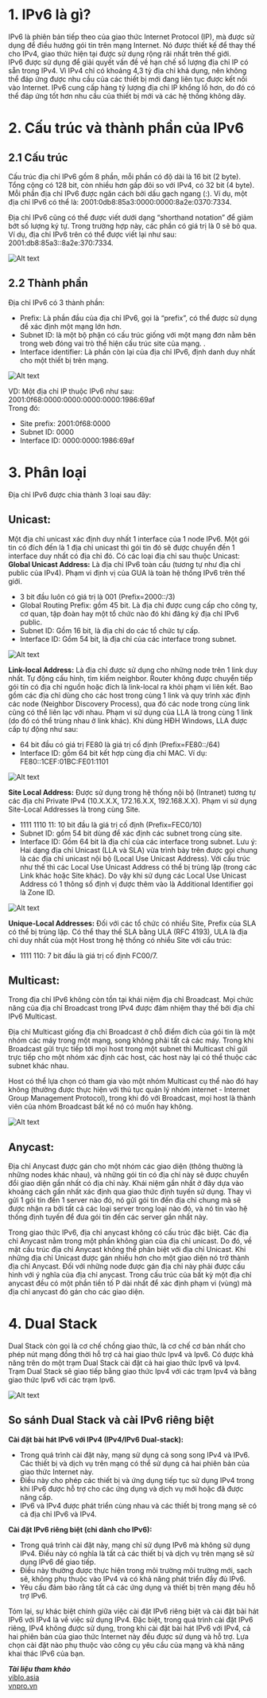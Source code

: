 # 1. IPv6 là gì?
IPv6 là phiên bản tiếp theo của giao thức Internet Protocol (IP), mà được sử dụng để điều hướng gói tin trên mạng Internet. Nó được thiết kế để thay thế cho IPv4, giao thức hiện tại được sử dụng rộng rãi nhất trên thế giới.  
IPv6 được sử dụng để giải quyết vấn đề về hạn chế số lượng địa chỉ IP có sẵn trong IPv4. Vì IPv4 chỉ có khoảng 4,3 tỷ địa chỉ khả dụng, nên không thể đáp ứng được nhu cầu của các thiết bị mới đang liên tục được kết nối vào Internet. IPv6 cung cấp hàng tỷ lượng địa chỉ IP khổng lồ hơn, do đó có thể đáp ứng tốt hơn nhu cầu của thiết bị mới và các hệ thống không dây. 
# 2. Cấu trúc và thành phần của IPv6
## 2.1 Cấu trúc
Cấu trúc địa chỉ IPv6 gồm 8 phần, mỗi phần có độ dài là 16 bit (2 byte). Tổng cộng có 128 bit, còn nhiều hơn gấp đôi so với IPv4, có 32 bit (4 byte). Mỗi phần địa chỉ IPv6 được ngăn cách bởi dấu gạch ngang (:). Ví dụ, một địa chỉ IPv6 có thể là: 2001:0db8:85a3:0000:0000:8a2e:0370:7334.  

Địa chỉ IPv6 cũng có thể được viết dưới dạng “shorthand notation” để giảm bớt số lượng ký tự. Trong trường hợp này, các phần có giá trị là 0 sẽ bỏ qua. Ví dụ, địa chỉ IPv6 trên có thể được viết lại như sau: 2001:db8:85a3::8a2e:370:7334.  

![Alt text](../Images/1.jpg)  

## 2.2 Thành phần
Địa chỉ IPv6 có 3 thành phần:  
+ Prefix: Là phần đầu của địa chỉ IPv6, gọi là “prefix”, có thể được sử dụng để xác định một mạng lớn hơn.
+ Subnet ID: là một bộ phận có cấu trúc giống với một mạng đơn nằm bên trong web đóng vai trò thể hiện cấu trúc site của mạng. .
+ Interface identifier: Là phần còn lại của địa chỉ IPv6, định danh duy nhất cho một thiết bị trên mạng.  

![Alt text](../Images/2.PNG)  

VD: Một địa chỉ IP thuộc IPv6 như sau: 2001:0f68:0000:0000:0000:0000:1986:69af  
Trong đó:
+ Site prefix: 2001:0f68:0000
+ Subnet ID: 0000
+ Interface ID: 0000:0000:1986:69af

# 3. Phân loại
Địa chỉ IPv6 được chia thành 3 loại sau đây:  
## Unicast:
Một địa chỉ unicast xác định duy nhất 1 interface của 1 node IPv6. Một gói tin có đích đến là 1 địa chỉ unicast thì gói tin đó sẽ được chuyển đến 1 interface duy nhất có địa chỉ đó. Có các loại địa chỉ sau thuộc Unicast:  
**Global Unicast Address:** Là địa chỉ IPv6 toàn cầu (tương tự như địa chỉ public của IPv4). Phạm vi định vị của GUA là toàn hệ thống IPv6 trên thế giới.  
+ 3 bit đầu luôn có giá trị là 001 (Prefix=2000::/3)
+ Global Routing Prefix: gồm 45 bit. Là địa chỉ được cung cấp cho công ty, cơ quan, tập đoàn hay một tổ chức nào đó khi đăng ký địa chỉ IPv6 public.
+ Subnet ID: Gồm 16 bit, là địa chỉ do các tổ chức tự cấp.
+ Interface ID: Gồm 54 bit, là địa chỉ của các interface trong subnet.  

![Alt text](../Images/3.PNG)  

**Link-local Address:** Là địa chỉ được sử dụng cho những node trên 1 link duy nhất. Tự động cấu hình, tìm kiếm neighbor. Router không được chuyển tiếp gói tín có địa chỉ nguồn hoặc đích là link-local ra khỏi phạm vi liên kết. Bao gồm các địa chỉ dùng cho các host trong cùng 1 link và quy trình xác định các node (Neighbor Discovery Process), qua đó các node trong cùng link cũng có thể liên lạc với nhau. Phạm vi sử dụng của LLA là trong cùng 1 link (do đó có thể trùng nhau ở link khác). Khi dùng HĐH Windows, LLA được cấp tự động như sau:  
+ 64 bit đầu có giá trị FE80 là giá trị cố định (Prefix=FE80::/64)
+ Interface ID: gồm 64 bit kết hợp cùng địa chỉ MAC. Ví dụ: FE80::1CEF:01BC:FE01:1101  

![Alt text](../Images/4.PNG)  

**Site Local Address:** Được sử dụng trong hệ thống nội bộ (Intranet) tương tự các địa chỉ Private IPv4 (10.X.X.X, 172.16.X.X, 192.168.X.X). Phạm vi sử dụng Site-Local Addresses là trong cùng Site.  
+ 1111 1110 11: 10 bit đầu là giá trị cố định (Prefix=FEC0/10)
+ Subnet ID: gồm 54 bit dùng để xác định các subnet trong cùng site.
+ Interface ID: Gồm 64 bit là địa chỉ của các interface trong subnet. Lưu ý: Hai dạng địa chỉ Unicast (LLA và SLA) vừa trình bày trên được gọi chung là các địa chỉ unicast nội bộ (Local Use Unicast Address). Với cấu trúc như thế thì các Local Use Unicast Address có thể bị trùng lặp (trong các Link khác hoặc Site khác). Do vậy khi sử dụng các Local Use Unicast Address có 1 thông số định vị được thêm vào là Additional Identifier gọi là Zone ID.  

![Alt text](../Images/5.PNG)  

**Unique-Local Addresses:** Đối với các tổ chức có nhiều Site, Prefix của SLA có thể bị trùng lặp. Có thể thay thế SLA bằng ULA (RFC 4193), ULA là địa chỉ duy nhất của một Host trong hệ thống có nhiều Site với cấu trúc:  
+ 1111 110: 7 bit đầu là giá trị cố định FC00/7.
## Multicast:
Trong địa chỉ IPv6 không còn tồn tại khái niệm địa chỉ Broadcast. Mọi chức năng của địa chỉ Broadcast trong IPv4 được đảm nhiệm thay thế bởi địa chỉ IPv6 Multicast.  

Địa chỉ Multicast giống địa chỉ Broadcast ở chỗ điểm đích của gói tin là một nhóm các máy trong một mạng, song không phải tất cả các máy. Trong khi Broadcast gửi trực tiếp tới mọi host trong một subnet thì Multicast chỉ gửi trực tiếp cho một nhóm xác định các host, các host này lại có thể thuộc các subnet khác nhau.  

Host có thể lựa chọn có tham gia vào một nhóm Multicast cụ thể nào đó hay không (thường được thực hiện với thủ tục quản lý nhóm internet - Internet Group Management Protocol), trong khi đó với Broadcast, mọi host là thành viên của nhóm Broadcast bất kể nó có muốn hay không.  

![Alt text](../Images/7.PNG)  

  
## Anycast:
Địa chỉ Anycast được gán cho một nhóm các giao diện (thông thường là những nodes khác nhau), và những gói tin có địa chỉ này sẽ được chuyển đổi giao diện gần nhất có địa chỉ này. Khái niệm gần nhất ở đây dựa vào khoảng cách gần nhất xác định qua giao thức định tuyến sử dụng. Thay vì gửi 1 gói tin đến 1 server nào đó, nó gửi gói tin đến địa chỉ chung mà sẽ được nhận ra bởi tất cả các loại server trong loại nào đó, và nó tin vào hệ thống định tuyến để đưa gói tin đến các server gần nhất này.  

Trong giao thức IPv6, địa chỉ anycast không có cấu trúc đặc biệt. Các địa chỉ Anycast nằm trong một phần không gian của địa chỉ unicast. Do đó, về mặt cấu trúc địa chỉ Anycast không thể phân biệt với địa chỉ Unicast. Khi những địa chỉ Unicast được gán nhiều hơn cho một giao diện nó trở thành địa chỉ Anycast. Đối với những node được gán địa chỉ này phải được cấu hình với ý nghĩa của địa chỉ anycast. Trong cấu trúc của bất kỳ một địa chỉ anycast đều có một phần tiền tố P dài nhất để xác định phạm vi (vùng) mà địa chỉ anycast đó gán cho các giao diện. 

# 4. Dual Stack
Dual Stack còn gọi là cơ chế chồng giao thức, là cơ chế cơ bản nhất cho phép nút mạng đồng thời hỗ trợ cả hai giao thức Ipv4 và Ipv6. Có được khả năng trên do một trạm Dual Stack cài đặt cả hai giao thức Ipv6 và Ipv4. Trạm Dual Stack sẽ giao tiếp bằng giao thức Ipv4 với các trạm Ipv4 và bằng giao thức Ipv6 với các trạm Ipv6.

![Alt text](../Images/8.PNG)  

## So sánh Dual Stack và cài IPv6 riêng biệt
**Cài đặt bài hát IPv6 với IPv4 (IPv4/IPv6 Dual-stack):**

+ Trong quá trình cài đặt này, mạng sử dụng cả song song IPv4 và IPv6. Các thiết bị và dịch vụ trên mạng có thể sử dụng cả hai phiên bản của giao thức Internet này.
+ Điều này cho phép các thiết bị và ứng dụng tiếp tục sử dụng IPv4 trong khi IPv6 được hỗ trợ cho các ứng dụng và dịch vụ mới hoặc đã được nâng cấp.
+ IPv6 và IPv4 được phát triển cùng nhau và các thiết bị trong mạng sẽ có cả địa chỉ IPv6 và IPv4.

**Cài đặt IPv6 riêng biệt (chỉ dành cho IPv6):**

+ Trong quá trình cài đặt này, mạng chỉ sử dụng IPv6 mà không sử dụng IPv4. Điều này có nghĩa là tất cả các thiết bị và dịch vụ trên mạng sẽ sử dụng IPv6 để giao tiếp.
+ Điều này thường được thực hiện trong môi trường môi trường mới, sạch sẽ, không phụ thuộc vào IPv4 và có khả năng phát triển đầy đủ IPv6.
+ Yêu cầu đảm bảo rằng tất cả các ứng dụng và thiết bị trên mạng đều hỗ trợ IPv6.

Tóm lại, sự khác biệt chính giữa việc cài đặt IPv6 riêng biệt và cài đặt bài hát IPv6 với IPv4 là về việc sử dụng IPv4. Đặc biệt, trong quá trình cài đặt IPv6 riêng, IPv4 không được sử dụng, trong khi cài đặt bài hát IPv6 với IPv4, cả hai phiên bản của giao thức Internet này đều được sử dụng và hỗ trợ. Lựa chọn cài đặt nào phụ thuộc vào công cụ yêu cầu của mạng và khả năng khai thác IPv6 của bạn.







***Tài liệu tham khảo***  
[viblo.asia](https://viblo.asia/p/tim-hieu-ve-ipv6-3P0lPyDG5ox)  
[vnpro.vn](https://vnpro.vn/thu-vien/co-che-dual-stack-va-duong-ham-ipv6-qua-ipv4-2273.html)
